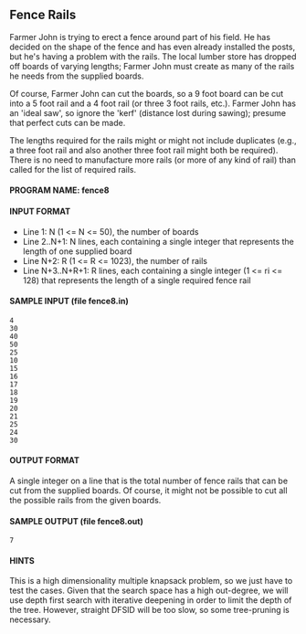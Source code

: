 ## Fence Rails

Farmer John is trying to erect a fence around part of his field. He has decided on the shape of the fence and has even already installed the posts, but he's having a problem with the rails. The local lumber store has dropped off boards of varying lengths; Farmer John must create as many of the rails he needs from the supplied boards.

Of course, Farmer John can cut the boards, so a 9 foot board can be cut into a 5 foot rail and a 4 foot rail (or three 3 foot rails, etc.). Farmer John has an 'ideal saw', so ignore the 'kerf' (distance lost during sawing); presume that perfect cuts can be made.

The lengths required for the rails might or might not include duplicates (e.g., a three foot rail and also another three foot rail might both be required). There is no need to manufacture more rails (or more of any kind of rail) than called for the list of required rails.

#### PROGRAM NAME: fence8

#### INPUT FORMAT

* Line 1:	N (1 <= N <= 50), the number of boards
* Line 2..N+1:	N lines, each containing a single integer that represents the length of one supplied board
* Line N+2:	R (1 <= R <= 1023), the number of rails
* Line N+3..N+R+1:	R lines, each containing a single integer (1 <= ri <= 128) that represents the length of a single required fence rail

#### SAMPLE INPUT (file fence8.in)
```
4
30
40
50
25
10
15
16
17
18
19
20
21
25
24
30
```

#### OUTPUT FORMAT

A single integer on a line that is the total number of fence rails that can be cut from the supplied boards. Of course, it might not be possible to cut all the possible rails from the given boards.

#### SAMPLE OUTPUT (file fence8.out)
```
7
```

#### HINTS
This is a high dimensionality multiple knapsack problem, so we just have to test the cases. Given that the search space has a high out-degree, we will use depth first search with iterative deepening in order to limit the depth of the tree. However, straight DFSID will be too slow, so some tree-pruning is necessary.
